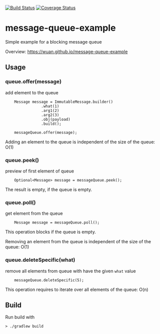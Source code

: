 [![Build Status](https://travis-ci.org/wuan/message-queue-example.svg?branch=master)](https://travis-ci.org/wuan/message-queue-example)
[![Coverage Status](https://coveralls.io/repos/github/wuan/message-queue-example/badge.svg?branch=master)](https://coveralls.io/github/wuan/message-queue-example?branch=master)

# message-queue-example

Simple example for a blocking message queue

Overview: https://wuan.github.io/message-queue-example

## Usage

### queue.offer(message)

add element to the queue

```
    Message message = ImmutableMessage.builder()
                .what(1)
                .arg1(2)
                .arg2(3)
                .obj(payload)
                .build();

    messageQueue.offer(message);
```

Adding an element to the queue is independent of the size of the queue: O(1)

### queue.peek()

preview of first element of queue

```
    Optional<Message> message = messageQueue.peek();
```

The result is empty, if the queue is empty.

### queue.poll()

get element from the queue

```
    Message message = messageQueue.poll();
```

This operation blocks if the queue is empty.

Removing an element from the queue is independent of the size of the queue: O(1)

### queue.deleteSpecific(what)

remove all elements from queue with have the given `what` value

```
    messageQueue.deleteSpecific(5);
```

This operation requires to iterate over all elements of the queue: O(n)

## Build

Run build with

```
> ./gradlew build
```

